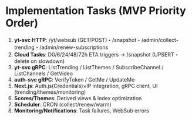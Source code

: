 # Implementation Tasks (MVP Priority Order)

1. **yt-svc HTTP**: /yt/websub (GET/POST)・/snapshot・/admin/collect-trending・/admin/renew-subscriptions
2. **Cloud Tasks**: D0/6/24/48/72h ETA triggers → /snapshot (UPSERT・delete on slowdown)
3. **yt-svc gRPC**: ListTrending / ListThemes / SubscribeChannel / ListChannels / GetVideo
4. **auth-svc gRPC**: VerifyToken / GetMe / UpdateMe
5. **Next.js**: Auth.js(Credentials)×IP integration, gRPC client, UI (trending/themes/monitoring)
6. **Scores/Themes**: Derived views & index optimization
7. **Scheduler**: CRON (collect/renew/warm)
8. **Monitoring/Notifications**: Task failures, WebSub errors
